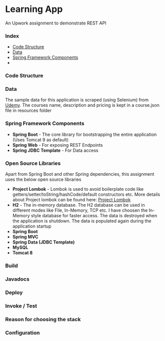 # Learning App


An Upwork assignment to demonstrate REST API

### Index

* [Code Structure](#code-structure)
* [Data](#data)
* [Spring Framework Components](#spring-framework-components)
*  


### Code Structure

### Data

The sample data for this application is scraped (using Selenium) from [Udemy](https://www.udemy.com/courses/free/?p=1). The courses name, description and pricing is kept in a course.json file in resources folder 
 

### Spring Framework Components

* **Spring Boot** - The core library for bootstrapping the entire application (Uses Tomcat 9 as default) 
* **Spring Web** - For exposing REST Endpoints
* **Spring JDBC Template** - For Data access 

### Open Source Libraries

Apart from Spring Boot and other Spring dependencies, this assignment uses the below open source libraries 

* **Project Lombok** - Lombok is used to avoid boilerplate code like getters/setter/toString/hashCode/default constructors etc. More details about Project lombok can be found here:  [Project Lombok](https://projectlombok.org/)
* **H2** - The in-memory database. The H2 database can be used in different modes like File, In-Memory, TCP etc. I have choosen the In-Memory style database for faster access. The data is destroyed when the application is shutdown. The data is populated again during the application startup
* **Spring Boot**
* **Spring MVC**
* **Spring Data (JDBC Template)**
* **MySQL**
* **Tomcat 8**

### Build

### Javadocs

### Deploy

### Invoke / Test

### Reason for choosing the stack

### Configuration



